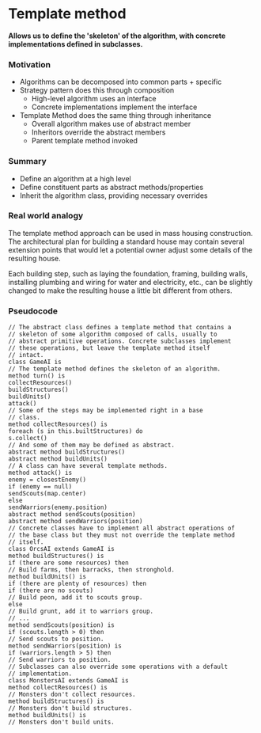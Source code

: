﻿# Template method #

**Allows us to define the 'skeleton' of the algorithm, with concrete implementations defined in subclasses.**

### Motivation ### 

- Algorithms can be decomposed into common parts + specific
- Strategy pattern does this through composition
    - High-level algorithm uses an interface
    - Concrete implementations implement the interface
- Template Method does the same thing through inheritance
    - Overall algorithm makes use of abstract member
    - Inheritors override the abstract members
    - Parent template method invoked

### Summary ###

- Define an algorithm at a high level
- Define constituent parts as abstract methods/properties
- Inherit the algorithm class, providing necessary overrides

### Real world analogy ###
The template method approach can be used in mass housing construction. The architectural plan for building a standard
house may contain several extension points that would let a potential owner adjust some details of the resulting house.

Each building step, such as laying the foundation, framing, building walls, installing plumbing and wiring for water and
electricity, etc., can be slightly changed to make the resulting house a little bit different from others.

### Pseudocode ###

    // The abstract class defines a template method that contains a
    // skeleton of some algorithm composed of calls, usually to
    // abstract primitive operations. Concrete subclasses implement
    // these operations, but leave the template method itself
    // intact.
    class GameAI is
    // The template method defines the skeleton of an algorithm.
    method turn() is
    collectResources()
    buildStructures()
    buildUnits()
    attack()
    // Some of the steps may be implemented right in a base
    // class.
    method collectResources() is
    foreach (s in this.builtStructures) do
    s.collect()
    // And some of them may be defined as abstract.
    abstract method buildStructures()
    abstract method buildUnits()
    // A class can have several template methods.
    method attack() is
    enemy = closestEnemy()
    if (enemy == null)
    sendScouts(map.center)
    else
    sendWarriors(enemy.position)
    abstract method sendScouts(position)
    abstract method sendWarriors(position)
    // Concrete classes have to implement all abstract operations of
    // the base class but they must not override the template method
    // itself.
    class OrcsAI extends GameAI is
    method buildStructures() is
    if (there are some resources) then
    // Build farms, then barracks, then stronghold.
    method buildUnits() is
    if (there are plenty of resources) then
    if (there are no scouts)
    // Build peon, add it to scouts group.
    else
    // Build grunt, add it to warriors group.
    // ...
    method sendScouts(position) is
    if (scouts.length > 0) then
    // Send scouts to position.
    method sendWarriors(position) is
    if (warriors.length > 5) then
    // Send warriors to position.
    // Subclasses can also override some operations with a default
    // implementation.
    class MonstersAI extends GameAI is
    method collectResources() is
    // Monsters don't collect resources.
    method buildStructures() is
    // Monsters don't build structures.
    method buildUnits() is
    // Monsters don't build units.
